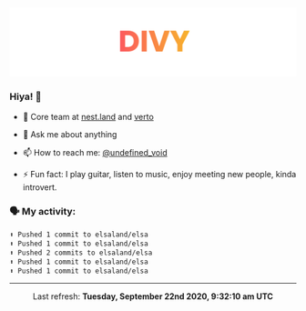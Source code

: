 
![](https://github.com/divy-work/divy-work/raw/master/assets/divy.png)

### Hiya! 👋

- 🔭 Core team at [nest.land](https://github.com/nestdotland/nest.land) and [verto](https://github.com/useverto/verto)

- 💬 Ask me about anything

- 📫 How to reach me: [@undefined_void](https://instagram.com/divy.exe)

- ⚡ Fun fact: I play guitar, listen to music, enjoy meeting new people, kinda introvert.

### 🗣 My activity:

```
⬆️ Pushed 1 commit to elsaland/elsa
⬆️ Pushed 1 commit to elsaland/elsa
⬆️ Pushed 2 commits to elsaland/elsa
⬆️ Pushed 1 commit to elsaland/elsa
⬆️ Pushed 1 commit to elsaland/elsa
```

------------
<p align="center">Last refresh: <b>Tuesday, September 22nd 2020, 9:32:10 am UTC</b></p>

